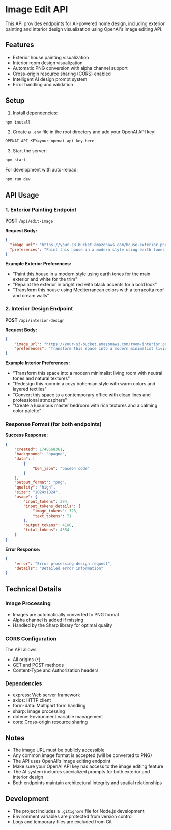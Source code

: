 # Image Edit API

This API provides endpoints for AI-powered home design, including exterior painting and interior design visualization using OpenAI's image editing API.

## Features
- Exterior house painting visualization
- Interior room design visualization
- Automatic PNG conversion with alpha channel support
- Cross-origin resource sharing (CORS) enabled
- Intelligent AI design prompt system
- Error handling and validation

## Setup

1. Install dependencies:

```bash
npm install
```

2. Create a `.env` file in the root directory and add your OpenAI API key:

```
OPENAI_API_KEY=your_openai_api_key_here
```

3. Start the server:

```bash
npm start
```

For development with auto-reload:

```bash
npm run dev
```

## API Usage

### 1. Exterior Painting Endpoint

**POST** `/api/edit-image`

**Request Body:**

```json
{
  "image_url": "https://your-s3-bucket.amazonaws.com/house-exterior.png",
  "preferences": "Paint this house in a modern style using earth tones for the main exterior and white for the trim"
}
```

**Example Exterior Preferences:**

- "Paint this house in a modern style using earth tones for the main exterior and white for the trim"
- "Repaint the exterior in bright red with black accents for a bold look"
- "Transform this house using Mediterranean colors with a terracotta roof and cream walls"

### 2. Interior Design Endpoint

**POST** `/api/interior-design`

**Request Body:**

```json
{
    "image_url": "https://your-s3-bucket.amazonaws.com/room-interior.png",
    "preferences": "Transform this space into a modern minimalist living room with neutral tones and natural textures"
}
```

**Example Interior Preferences:**

- "Transform this space into a modern minimalist living room with neutral tones and natural textures"
- "Redesign this room in a cozy bohemian style with warm colors and layered textiles"
- "Convert this space to a contemporary office with clean lines and professional atmosphere"
- "Create a luxurious master bedroom with rich textures and a calming color palette"

### Response Format (for both endpoints)

**Success Response:**

```json
{
    "created": 1748668361,
    "background": "opaque",
    "data": [
        {
            "b64_json": "base64 code"
        }
    ],
    "output_format": "png",
    "quality": "high",
    "size": "1024x1024",
    "usage": {
        "input_tokens": 394,
        "input_tokens_details": {
            "image_tokens": 323,
            "text_tokens": 71
        },
        "output_tokens": 4160,
        "total_tokens": 4554
    }
}
```

**Error Response:**

```json
{
    "error": "Error processing design request",
    "details": "Detailed error information"
}
```

## Technical Details

### Image Processing
- Images are automatically converted to PNG format
- Alpha channel is added if missing
- Handled by the Sharp library for optimal quality

### CORS Configuration
The API allows:
- All origins (`*`)
- GET and POST methods
- Content-Type and Authorization headers

### Dependencies
- express: Web server framework
- axios: HTTP client
- form-data: Multipart form handling
- sharp: Image processing
- dotenv: Environment variable management
- cors: Cross-origin resource sharing

## Notes

- The image URL must be publicly accessible
- Any common image format is accepted (will be converted to PNG)
- The API uses OpenAI's image editing endpoint
- Make sure your OpenAI API key has access to the image editing feature
- The AI system includes specialized prompts for both exterior and interior design
- Both endpoints maintain architectural integrity and spatial relationships

## Development
- The project includes a `.gitignore` file for Node.js development
- Environment variables are protected from version control
- Logs and temporary files are excluded from Git
